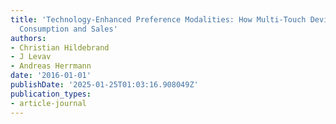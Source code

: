 ```yaml
---
title: 'Technology-Enhanced Preference Modalities: How Multi-Touch Devices Drive Experiential
  Consumption and Sales'
authors:
- Christian Hildebrand
- J Levav
- Andreas Herrmann
date: '2016-01-01'
publishDate: '2025-01-25T01:03:16.908049Z'
publication_types:
- article-journal
---
```

